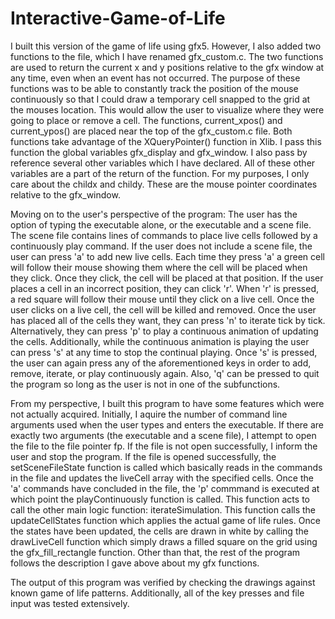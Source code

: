 # Interactive-Game-of-Life

I built this version of the game of life using gfx5. However, I also added two
functions to the file, which I have renamed gfx_custom.c. The two functions are
used to return the current x and y positions relative to the gfx window at any
time, even when an event has not occurred. The purpose of these functions was to
be able to constantly track the position of the mouse continuously so that I
could draw a temporary cell snapped to the grid at the mouses location. This
would allow the user to visualize where they were going to place or remove a
cell. The functions, current_xpos() and current_ypos() are placed near the top
of the gfx_custom.c file. Both functions take advantage of the XQueryPointer()
function in Xlib. I pass this function the global variables gfx_display and
gfx_window. I also pass by reference several other variables which I have
declared. All of these other variables are a part of the return of the function.
For my purposes, I only care about the childx and childy. These are the mouse
pointer coordinates relative to the gfx_window.

Moving on to the user's perspective of the program:
The user has the option of typing the executable alone, or the executable and a
scene file. The scene file contains lines of commands to place live cells
followed by a continuously play command. If the user does not include a scene
file, the user can press 'a' to add new live cells. Each time they press 'a' a
green cell will follow their mouse showing them where the cell will be placed
when they click. Once they click, the cell will be placed at that position. If
the user places a cell in an incorrect position, they can click 'r'. When 'r'
is pressed, a red square will follow their mouse until they click on a live
cell. Once the user clicks on a live cell, the cell will be killed and removed.
Once the user has placed all of the cells they want, they can press 'n' to
iterate tick by tick. Alternatively, they can press 'p' to play a continuous
animation of updating the cells. Additionally, while the continuous animation is
playing the user can press 's' at any time to stop the continual playing. Once
's' is pressed, the user can again press any of the aforementioned keys in
order to add, remove, iterate, or play continuously again. Also, 'q' can be
pressed to quit the program so long as the user is not in one of the
subfunctions.

From my perspective, I built this program to have some features which were not
actually acquired. Initially, I aquire the number of command line arguments used
when the user types and enters the executable. If there are exactly two
arguments (the executable and a scene file), I attempt to open the file to the
file pointer fp. If the file is not open successfully, I inform the user and
stop the program. If the file is opened successfully, the setSceneFileState
function is called which basically reads in the commands in the file and updates
the liveCell array with the specified cells. Once the 'a' commands have
concluded in the file, the 'p' commmand is executed at which point the
playContinuously function is called. This function acts to call the other main
logic function: iterateSimulation. This function calls the updateCellStates
function which applies the actual game of life rules. Once the states have been
updated, the cells are drawn in white by calling the drawLiveCell function which
simply draws a filled square on the grid using the gfx_fill_rectangle function.
Other than that, the rest of the program follows the description I gave above
about my gfx functions.

The output of this program was verified by checking the drawings against known 
game of life patterns. Additionally, all of the key presses and file input was
tested extensively.
